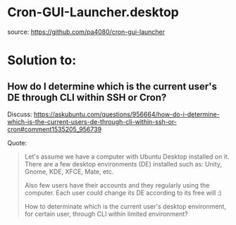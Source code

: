 # Cron-GUI-Launcher.desktop
source: https://github.com/pa4080/cron-gui-launcher

# Solution to:
## How do I determine which is the current user's DE through CLI within SSH or Cron?
Discuss: https://askubuntu.com/questions/956664/how-do-i-determine-which-is-the-current-users-de-through-cli-within-ssh-or-cron#comment1535205_956739

Quote:
>Let's assume we have a computer with Ubuntu Desktop installed on it. There are a few desktop environments (DE) installed such as: Unity, Gnome, KDE, XFCE, Mate, etc.
>
>Also few users have their accounts and they regularly using the computer. Each user could change its DE according to its free will :)
>
>How to determinate which is the current user's desktop environment, for certain user, through CLI within limited environment?
